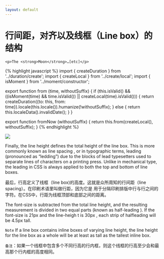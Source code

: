 ```yaml
---
layout: default
---
```


# 行间距，对齐以及线框（Line box）的结构

```
<p>The <strong>Moon</strong>…[etc]</p> 
```

{% highlight javascript %}
import { createDuration } from '../duration/create';
import { createLocal } from '../create/local';
import { isMoment } from '../moment/constructor';

export function from (time, withoutSuffix) {
    if (this.isValid() &&
            ((isMoment(time) && time.isValid()) ||
             createLocal(time).isValid())) {
        return createDuration({to: this, from: time}).locale(this.locale()).humanize(!withoutSuffix);
    } else {
        return this.localeData().invalidDate();
    }
}

export function fromNow (withoutSuffix) {
    return this.from(createLocal(), withoutSuffix);
}
{% endhighlight %}

![]({{site.baseurl}}/images/line-box.png)

Finally, the line height defines the total height of the line box. This is more commonly known as 
line spacing , or in typographic terms, leading (pronounced as “ledding”) due to the blocks of 
lead typesetters used to separate lines of characters on a printing press. Unlike in mechanical 
type, the leading in CSS is always applied to both the top and bottom of line boxes. 

最后，行高定义了线框（line box)的高度。这就是众所周知的行间距（line spacing）。在印刷术语里叫做行距，因为它是
用于分隔印刷排版中行与行之间的字符。在CSS中，行距为线框顶部和底部之间的距离。

The font-size is subtracted from the total line height, and the resulting measurement is divided in two 
equal parts (known as half-leading ). If the font-size is 21px and the line-heigh t is 30px , each strip of halfleading 
will be 4.5px tall. 

 `Note` If a line box contains inline boxes of varying line height, the line height for the line box as a whole
will be at least as tall as the tallest inline box. 

`备注`：如果一个线框中包含多个不同行高的行内框，则这个线框的行高至少会和最高那个行内框的高度相同。